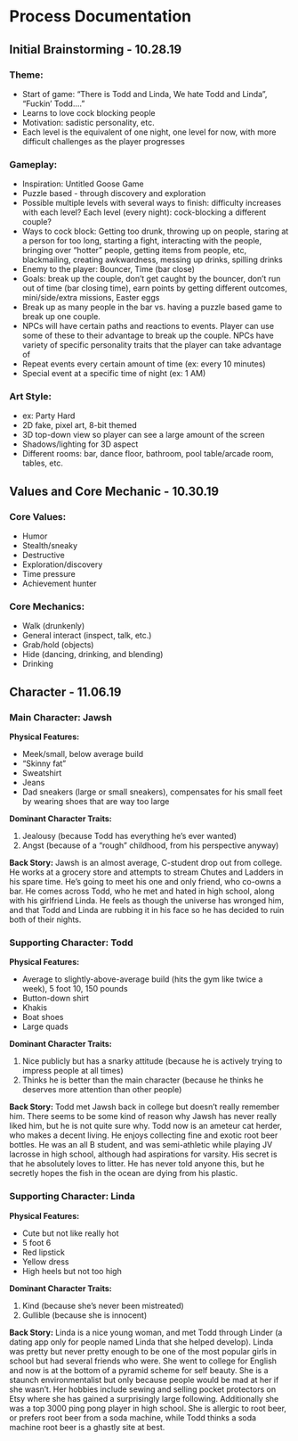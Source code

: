 # Process Documentation

## Initial Brainstorming - 10.28.19
### Theme:
* Start of game: “There is Todd and Linda, We hate Todd and Linda”, “Fuckin’ Todd….”
* Learns to love cock blocking people
* Motivation: sadistic personality, etc.
* Each level is the equivalent of one night, one level for now, with more difficult challenges as the player progresses

### Gameplay:
* Inspiration: Untitled Goose Game
* Puzzle based - through discovery and exploration
* Possible multiple levels with several ways to finish: difficulty increases with each level? Each level (every night): cock-blocking a different couple?
* Ways to cock block: Getting too drunk, throwing up on people, staring at a person for too long, starting a fight, interacting with the people, bringing over “hotter” people, getting items from people, etc, blackmailing, creating awkwardness, messing up drinks, spilling drinks
* Enemy to the player: Bouncer, Time (bar close)
* Goals: break up the couple, don’t get caught by the bouncer, don’t run out of time (bar closing time), earn points by getting different outcomes, mini/side/extra missions, Easter eggs
* Break up as many people in the bar vs. having a puzzle based game to break up one couple.
* NPCs will have certain paths and reactions to events. Player can use some of these to their advantage to break up the couple.
NPCs have variety of specific personality traits that the player can take advantage of
* Repeat events every certain amount of time (ex: every 10 minutes)
* Special event at a specific time of night (ex: 1 AM)

### Art Style:
* ex: Party Hard
* 2D fake, pixel art, 8-bit themed
* 3D top-down view so player can see a large amount of the screen
* Shadows/lighting for 3D aspect
* Different rooms: bar, dance floor, bathroom, pool table/arcade room, tables, etc.

## Values and Core Mechanic - 10.30.19
### Core Values:
* Humor
* Stealth/sneaky
* Destructive
* Exploration/discovery
* Time pressure
* Achievement hunter

### Core Mechanics:
* Walk (drunkenly)
* General interact (inspect, talk, etc.)
* Grab/hold (objects)
* Hide (dancing, drinking, and blending)
* Drinking

## Character - 11.06.19
### Main Character: Jawsh
**Physical Features:**
* Meek/small, below average build
* “Skinny fat”
* Sweatshirt
* Jeans
* Dad sneakers (large or small sneakers), compensates for his small feet by wearing shoes that are way too large

**Dominant Character Traits:**
1. Jealousy (because Todd has everything he’s ever wanted)
2. Angst (because of a “rough” childhood, from his perspective anyway)

**Back Story:**
Jawsh is an almost average, C-student drop out from college. He works at a grocery store and attempts to stream Chutes and Ladders in his spare time. He’s going to meet his one and only friend, who co-owns a bar. He comes across Todd, who he met and hated in high school, along with his girlfriend Linda. He feels as though the universe has wronged him, and that Todd and Linda are rubbing it in his face so he has decided to ruin both of their nights.

### Supporting Character: Todd
**Physical Features:**
* Average to slightly-above-average build (hits the gym like twice a week), 5 foot 10, 150 pounds
* Button-down shirt
* Khakis
* Boat shoes
* Large quads

**Dominant Character Traits:**
1. Nice publicly but has a snarky attitude (because he is actively trying to impress people at all times)
2. Thinks he is better than the main character (because he thinks he deserves more attention than other people)

**Back Story:**
Todd met Jawsh back in college but doesn’t really remember him. There seems to be some kind of reason why Jawsh has never really liked him, but he is not quite sure why. Todd now is an ameteur cat herder, who makes a decent living. He enjoys collecting fine and exotic root beer bottles. He was an all B student, and was semi-athletic while playing JV lacrosse in high school, although had aspirations for varsity. His secret is that he absolutely loves to litter. He has never told anyone this, but he secretly hopes the fish in the ocean are dying from his plastic.

### Supporting Character: Linda
**Physical Features:**
* Cute but not like really hot
* 5 foot 6
* Red lipstick
* Yellow dress
* High heels but not too high

**Dominant Character Traits:**
1. Kind (because she’s never been mistreated)
2. Gullible (because she is innocent)

**Back Story:**
Linda is a nice young woman, and met Todd through Linder (a dating app only for people named Linda that she helped develop). Linda was pretty but never pretty enough to be one of the most popular girls in school but had several friends who were. She went to college for English and now is at the bottom of a pyramid scheme for self beauty. She is a staunch environmentalist but only because people would be mad at her if she wasn’t. Her hobbies include sewing and selling pocket protectors on Etsy where she has gained a surprisingly large following. Additionally she was a top 3000 ping pong player in high school. She is allergic to root beer, or prefers root beer from a soda machine, while Todd thinks a soda machine root beer is a ghastly site at best.
